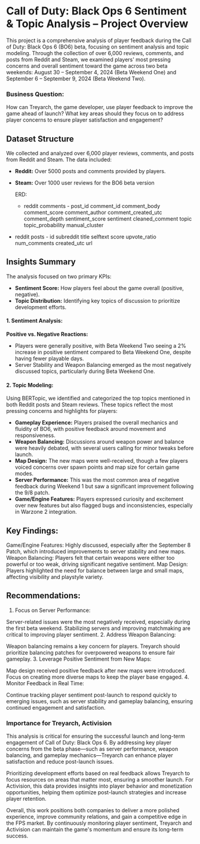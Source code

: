 # Call of Duty: Black Ops 6 Sentiment & Topic Analysis – Project Overview

This project is a comprehensive analysis of player feedback during the Call of Duty: Black Ops 6 (BO6) beta, focusing on sentiment analysis and topic modeling. Through the collection of over 6,000 reviews, comments, and posts from Reddit and Steam, we examined players' most pressing concerns and overall sentiment toward the game across two beta weekends: August 30 – September 4, 2024 (Beta Weekend One) and September 6 – September 9, 2024 (Beta Weekend Two).

### Business Question:
How can Treyarch, the game developer, use player feedback to improve the game ahead of launch? What key areas should they focus on to address player concerns to ensure player satisfaction and engagement?

## Dataset Structure
We collected and analyzed over 6,000 player reviews, comments, and posts from Reddit and Steam. The data included:

- **Reddit:** Over 5000 posts and comments provided by players.
- **Steam:** Over 1000 user reviews for the BO6 beta version

  ERD:
  - reddit comments -  post_id	comment_id	comment_body	comment_score	comment_author	comment_created_utc	comment_depth	sentiment_score	sentiment	cleaned_comment	topic	topic_probability	manual_cluster
- reddit posts - id	subreddit	title	selftext	score	upvote_ratio	num_comments	created_utc	url



## Insights Summary
The analysis focused on two primary KPIs:
- **Sentiment Score:** How players feel about the game overall (positive, negative).
- **Topic Distribution:** Identifying key topics of discussion to prioritize development efforts.

#### 1. Sentiment Analysis:
**Positive vs. Negative Reactions:**
- Players were generally positive, with Beta Weekend Two seeing a 2% increase in positive sentiment compared to Beta Weekend One, despite having fewer playable days.
- Server Stability and Weapon Balancing emerged as the most negatively discussed topics, particularly during Beta Weekend One.

#### 2. Topic Modeling:
Using BERTopic, we identified and categorized the top topics mentioned in both Reddit posts and Steam reviews. These topics reflect the most pressing concerns and highlights for players:

- **Gameplay Experience:** Players praised the overall mechanics and fluidity of BO6, with positive feedback around movement and responsiveness.
- **Weapon Balancing:** Discussions around weapon power and balance were heavily debated, with several users calling for minor tweaks before launch.
- **Map Design:** The new maps were well-received, though a few players voiced concerns over spawn points and map size for certain game modes.
- **Server Performance:** This was the most common area of negative feedback during Weekend 1 but saw a significant improvement following the 9/8 patch.
- **Game/Engine Features:** Players expressed curiosity and excitement over new features but also flagged bugs and inconsistencies, especially in Warzone 2 integration.

## Key Findings:
Game/Engine Features: Highly discussed, especially after the September 8 Patch, which introduced improvements to server stability and new maps.
Weapon Balancing: Players felt that certain weapons were either too powerful or too weak, driving significant negative sentiment.
Map Design: Players highlighted the need for balance between large and small maps, affecting visibility and playstyle variety.

## Recommendations:
1. Focus on Server Performance:

Server-related issues were the most negatively received, especially during the first beta weekend. Stabilizing servers and improving matchmaking are critical to improving player sentiment.
2. Address Weapon Balancing:

Weapon balancing remains a key concern for players. Treyarch should prioritize balancing patches for overpowered weapons to ensure fair gameplay.
3. Leverage Positive Sentiment from New Maps:

Map design received positive feedback after new maps were introduced. Focus on creating more diverse maps to keep the player base engaged.
4. Monitor Feedback in Real Time:

Continue tracking player sentiment post-launch to respond quickly to emerging issues, such as server stability and gameplay balancing, ensuring continued engagement and satisfaction.

### Importance for Treyarch, Activision
This analysis is critical for ensuring the successful launch and long-term engagement of Call of Duty: Black Ops 6. By addressing key player concerns from the beta phase—such as server performance, weapon balancing, and gameplay mechanics—Treyarch can enhance player satisfaction and reduce post-launch issues.

Prioritizing development efforts based on real feedback allows Treyarch to focus resources on areas that matter most, ensuring a smoother launch. For Activision, this data provides insights into player behavior and monetization opportunities, helping them optimize post-launch strategies and increase player retention.

Overall, this work positions both companies to deliver a more polished experience, improve community relations, and gain a competitive edge in the FPS market. By continuously monitoring player sentiment, Treyarch and Activision can maintain the game's momentum and ensure its long-term success.



